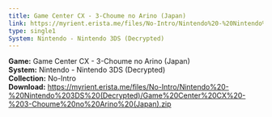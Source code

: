 ```yaml
---
title: Game Center CX - 3-Choume no Arino (Japan)
link: https://myrient.erista.me/files/No-Intro/Nintendo%20-%20Nintendo%203DS%20(Decrypted)/Game%20Center%20CX%20-%203-Choume%20no%20Arino%20(Japan).zip
type: single1
System: Nintendo - Nintendo 3DS (Decrypted)
---
```

<b>Game:</b> Game Center CX - 3-Choume no Arino (Japan)<br>
<b>System:</b> Nintendo - Nintendo 3DS (Decrypted)<br>
<b>Collection:</b> No-Intro<br>
<b>Download:</b> https://myrient.erista.me/files/No-Intro/Nintendo%20-%20Nintendo%203DS%20(Decrypted)/Game%20Center%20CX%20-%203-Choume%20no%20Arino%20(Japan).zip